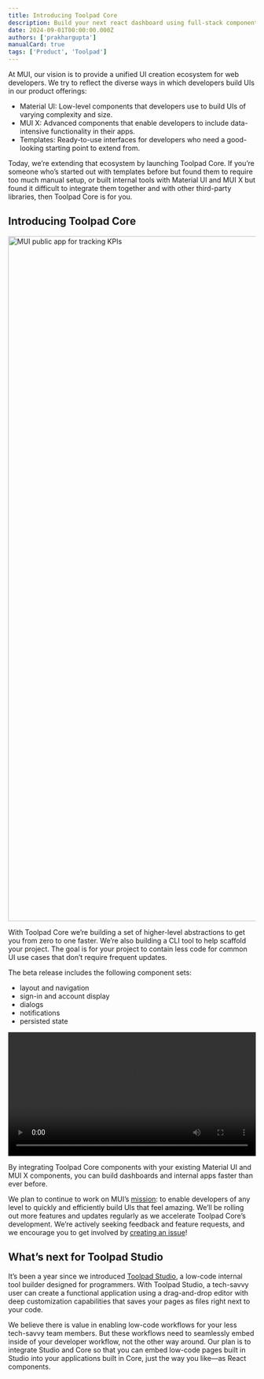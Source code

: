 ```yaml
---
title: Introducing Toolpad Core
description: Build your next react dashboard using full-stack components from Toolpad Core.
date: 2024-09-01T00:00:00.000Z
authors: ['prakhargupta']
manualCard: true
tags: ['Product', 'Toolpad']
---
```


At MUI, our vision is to provide a unified UI creation ecosystem for web developers. We try to reflect the diverse ways in which developers build UIs in our product offerings:

- Material UI: Low-level components that developers use to build UIs of varying complexity and size.
- MUI X: Advanced components that enable developers to include data-intensive functionality in their apps.
- Templates: Ready-to-use interfaces for developers who need a good-looking starting point to extend from.

Today, we’re extending that ecosystem by launching Toolpad Core. If you’re someone who’s started out with templates before but found them to require too much manual setup, or built internal tools with Material UI and MUI X but found it difficult to integrate them together and with other third-party libraries, then Toolpad Core is for you.

## Introducing Toolpad Core

<a href="https://mui.com/toolpad/">
<img alt="MUI public app for tracking KPIs" src="/static/blog/introducing-toolpad-core/toolpad-core.png" width="2400" height="1394" />
</a>

With Toolpad Core we’re building a set of higher-level abstractions to get you from zero to one faster. We’re also building a CLI tool to help scaffold your project. The goal is for your project to contain less code for common UI use cases that don’t require frequent updates.

The beta release includes the following component sets:

- layout and navigation
- sign-in and account display
- dialogs
- notifications
- persisted state

<video controls width="100%" height="auto" style="contain" alt="toolpad core product walkthrough">
  <source src="/static/blog/introducing-toolpad-core/toolpad_core_walkthrough.mp4" type="video/mp4">
Your browser does not support the video tag.
</video>

By integrating Toolpad Core components with your existing Material UI and MUI X components, you can build dashboards and internal apps faster than ever before.

We plan to continue to work on MUI’s [mission](https://www.notion.so/Direction-d8b8c142a6a44e3aa963f26edf4e03db?pvs=21): to enable developers of any level to quickly and efficiently build UIs that feel amazing. We’ll be rolling out more features and updates regularly as we accelerate Toolpad Core’s development. We’re actively seeking feedback and feature requests, and we encourage you to get involved by [creating an issue](https://github.com/mui/mui-toolpad)!

## What’s next for Toolpad Studio

It’s been a year since we introduced [Toolpad Studio](https://mui.com/blog/2023-toolpad-beta-announcement/), a low-code internal tool builder designed for programmers. With Toolpad Studio, a tech-savvy user can create a functional application using a drag-and-drop editor with deep customization capabilities that saves your pages as files right next to your code.

We believe there is value in enabling low-code workflows for your less tech-savvy team members. But these workflows need to seamlessly embed inside of your developer workflow, not the other way around. Our plan is to integrate Studio and Core so that you can embed low-code pages built in Studio into your applications built in Core, just the way you like—as React components.
